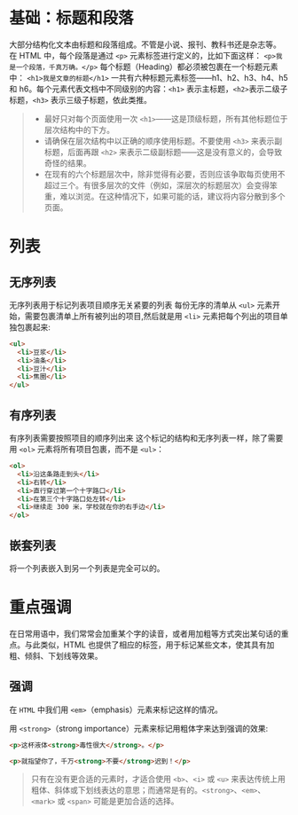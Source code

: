 # 基础：标题和段落
大部分结构化文本由标题和段落组成。不管是小说、报刊、教科书还是杂志等。
在 HTML 中，每个段落是通过 `<p>` 元素标签进行定义的，比如下面这样：
`<p>我是一个段落，千真万确。</p>`
每个标题（Heading）都必须被包裹在一个标题元素中：
`<h1>我是文章的标题</h1>`
一共有六种标题元素标签——h1、h2、h3、h4、h5 和 h6。每个元素代表文档中不同级别的内容：`<h1>` 表示主标题，`<h2>`表示二级子标题，`<h3>` 表示三级子标题，依此类推。
>- 最好只对每个页面使用一次 `<h1>`——这是顶级标题，所有其他标题位于层次结构中的下方。
>- 请确保在层次结构中以正确的顺序使用标题。不要使用 `<h3>` 来表示副标题，后面再跟 `<h2>` 来表示二级副标题——这是没有意义的，会导致奇怪的结果。
>- 在现有的六个标题层次中，除非觉得有必要，否则应该争取每页使用不超过三个。有很多层次的文件（例如，深层次的标题层次）会变得笨重，难以浏览。在这种情况下，如果可能的话，建议将内容分散到多个页面。

# 列表
## 无序列表
无序列表用于标记列表项目顺序无关紧要的列表
每份无序的清单从 `<ul>` 元素开始，需要包裹清单上所有被列出的项目,然后就是用 `<li>` 元素把每个列出的项目单独包裹起来:
```html
<ul>
  <li>豆浆</li>
  <li>油条</li>
  <li>豆汁</li>
  <li>焦圈</li>
</ul>
```
## 有序列表
有序列表需要按照项目的顺序列出来
这个标记的结构和无序列表一样，除了需要用 `<ol>` 元素将所有项目包裹，而不是 `<ul>`：
```html
<ol>
  <li>沿这条路走到头</li>
  <li>右转</li>
  <li>直行穿过第一个十字路口</li>
  <li>在第三个十字路口处左转</li>
  <li>继续走 300 米，学校就在你的右手边</li>
</ol>
```
## 嵌套列表
将一个列表嵌入到另一个列表是完全可以的。

# 重点强调
在日常用语中，我们常常会加重某个字的读音，或者用加粗等方式突出某句话的重点。与此类似，HTML 也提供了相应的标签，用于标记某些文本，使其具有加粗、倾斜、下划线等效果。
## 强调
在 `HTML` 中我们用 `<em>`（emphasis）元素来标记这样的情况。

用 `<strong>`（strong importance）元素来标记用粗体字来达到强调的效果:
```html
<p>这杯液体<strong>毒性很大</strong>。</p>

<p>就指望你了，千万<strong>不要</strong>迟到！</p>
```
>只有在没有更合适的元素时，才适合使用 `<b>`、`<i>` 或 `<u>` 来表达传统上用粗体、斜体或下划线表达的意思；而通常是有的。`<strong>`、`<em>`、`<mark>` 或 `<span>` 可能是更加合适的选择。

